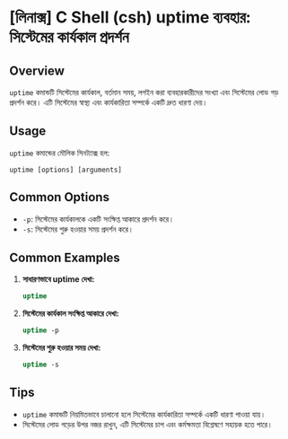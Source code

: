 # [লিনাক্স] C Shell (csh) uptime ব্যবহার: সিস্টেমের কার্যকাল প্রদর্শন

## Overview
`uptime` কমান্ডটি সিস্টেমের কার্যকাল, বর্তমান সময়, লগইন করা ব্যবহারকারীদের সংখ্যা এবং সিস্টেমের লোড গড় প্রদর্শন করে। এটি সিস্টেমের স্বাস্থ্য এবং কার্যকারিতা সম্পর্কে একটি দ্রুত ধারণা দেয়।

## Usage
`uptime` কমান্ডের মৌলিক সিনট্যাক্স হল:

```
uptime [options] [arguments]
```

## Common Options
- `-p`: সিস্টেমের কার্যকালকে একটি সংক্ষিপ্ত আকারে প্রদর্শন করে।
- `-s`: সিস্টেমের শুরু হওয়ার সময় প্রদর্শন করে।

## Common Examples
1. **সাধারণভাবে uptime দেখা:**
   ```csh
   uptime
   ```

2. **সিস্টেমের কার্যকাল সংক্ষিপ্ত আকারে দেখা:**
   ```csh
   uptime -p
   ```

3. **সিস্টেমের শুরু হওয়ার সময় দেখা:**
   ```csh
   uptime -s
   ```

## Tips
- `uptime` কমান্ডটি নিয়মিতভাবে চালানো হলে সিস্টেমের কার্যকারিতা সম্পর্কে একটি ধারণা পাওয়া যায়।
- সিস্টেমের লোড গড়ের উপর নজর রাখুন, এটি সিস্টেমের চাপ এবং কর্মক্ষমতা বিশ্লেষণে সহায়ক হতে পারে।